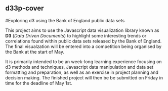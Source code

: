 ## d33p-cover
#Exploring d3 using the Bank of England public data sets

This project aims to use the Javascript data visualization library known as **D3** (*Data Driven Documents*)
to highlight some interesting trends or correlations found within public data sets released by the
Bank of England. The final visualzation will be entered into a competition being organised by the Bank
at the start of May.

It is primarily intended to be an week-long learning experience focusing on d3 methods and techniques,
Javascript data manipulation and data set formatting and preparation, as well as an exercise in project
planning and decision making. The finished project will then be be submitted on Friday in time for the
deadline of May 1st.
